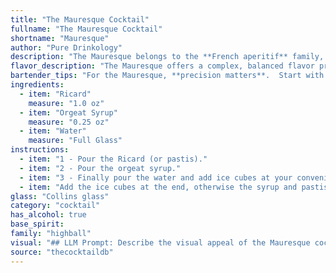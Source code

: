 ```yaml
---
title: "The Mauresque Cocktail"
fullname: "The Mauresque Cocktail"
shortname: "Mauresque"
author: "Pure Drinkology"
description: "The Mauresque belongs to the **French aperitif** family, a category known for its refreshing and stimulating qualities. This specific cocktail hails from the **southern region of France**, likely originating in the early 20th century, during the rise of Ricard's popularity. "
flavor_description: "The Mauresque offers a complex, balanced flavor profile. The anise-forward Ricard provides a distinctive licorice note, while the Orgeat syrup adds a sweet, almond-like sweetness. The water balances the sweetness and bitterness, creating a refreshing and slightly herbal finish. The overall experience is reminiscent of a sophisticated, slightly bitter herbal liqueur with subtle floral hints. "
bartender_tips: "For the Mauresque, **precision matters**.  Start with chilled Ricard, and use a good quality orgeat syrup.  Measure carefully, as the balance is delicate.  Don't over-dilute with water – a splash is all you need to brighten the flavors.  Stir gently to ensure a smooth blend.  Serve in a chilled coupe or martini glass for maximum enjoyment. "
ingredients:
  - item: "Ricard"
    measure: "1.0 oz"
  - item: "Orgeat Syrup"
    measure: "0.25 oz"
  - item: "Water"
    measure: "Full Glass"
instructions:
  - item: "1 - Pour the Ricard (or pastis)."
  - item: "2 - Pour the orgeat syrup."
  - item: "3 - Finally pour the water and add ice cubes at your convenience."
  - item: "Add the ice cubes at the end, otherwise the syrup and pastis do not mix well."
glass: "Collins glass"
category: "cocktail"
has_alcohol: true
base_spirit:
family: "highball"
visual: "## LLM Prompt: Describe the visual appeal of the Mauresque cocktail, crafted with Ricard, Orgeat Syrup, and water. **Consider these aspects in your description:*** **Color:** How does the combination of Ricard's anise-tinged yellow and Orgeat syrup's milky white play out? Is the drink a vibrant yellow, a hazy pale yellow, or something else entirely?* **Texture:** How does the water affect the overall texture? Is the drink clear and refreshing, or does it have a slight cloudiness?* **Presentation:** Would you serve this drink in a tall glass with ice, or a coupe glass for a more elegant presentation? Does the ice melt and create a dilution effect, or is it best enjoyed neat?* **Other visual elements:** Does the drink have a distinct aroma that contributes to its overall appeal? Does it evoke any particular imagery, like a sunset over the Mediterranean or a fragrant blossom?**Overall, aim for a description that captures the Mauresque's visual essence, enticing readers to imagine its appearance and taste.** "
source: "thecocktaildb"
---
```



